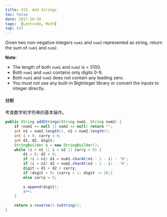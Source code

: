 ```yaml
---
title: 415. Add Strings
toc: false
date: 2017-10-30
tags:  [Leetcode, Math]
top: 415
---
```


Given two non-negative integers `num1` and `num2` represented as string, return the sum of `num1` and `num2`.

**Note**:

* The length of both `num1` and `num2` is < 5100.
* Both `num1` and `num2` contains only digits 0-9.
* Both `num1` and `num2` does not contain any leading zero.
* You must not use any built-in BigInteger library or convert the inputs to integer directly.


#### 分析

考查数字和字符串的基本操作。

```Java
public String addStrings(String num1, String num2) {
    if (num1 == null || num2 == null) return "";
    int n1 = num1.length(), n2 = num2.length();
    int i = 0, carry = 0;
    int d1, d2, digit;
    StringBuilder s = new StringBuilder();
    while (i < n1 || i < n2 || carry > 0) {
        d1 = 0; d2 = 0;
        if (i < n1) d1 = num1.charAt(n1 - 1 - i) - '0';
        if (i < n2) d2 = num2.charAt(n2 - 1 - i) - '0';
        digit = d1 + d2 + carry;
        if (digit > 9) {carry = 1; digit -= 10;}
        else carry = 0;
        
        s.append(digit);
        i++;
    }
    
    return s.reverse().toString();
}
```